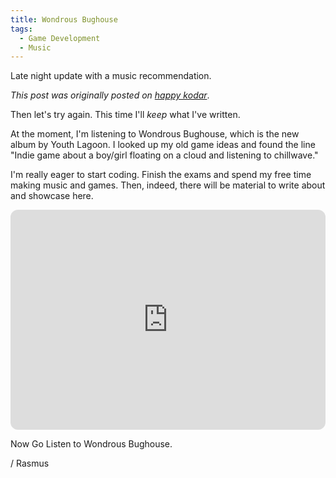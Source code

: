 ```yaml
---
title: Wondrous Bughouse
tags:
  - Game Development
  - Music
---
```


Late night update with a music recommendation.

<!--more-->

*This post was originally posted on [happy kodar](https://happykodar.blogspot.com/2013/03/wondrous-bughouse.html)*.

Then let's try again. This time I'll *keep* what I've written.

At the moment, I'm listening to Wondrous Bughouse, which is the new album by Youth Lagoon. I looked up my old game ideas and found the line "Indie game about a boy/girl floating on a cloud and listening to chillwave."

I'm really eager to start coding. Finish the exams and spend my free time making music and games. Then, indeed, there will be material to write about and showcase here.

<iframe style="border-radius:12px" src="https://open.spotify.com/embed/album/0McmhRnqR8i0z4P3qk489Q?utm_source=generator" width="100%" height="352" frameBorder="0" allowfullscreen="" allow="autoplay; clipboard-write; encrypted-media; fullscreen; picture-in-picture" loading="lazy"></iframe>

Now Go Listen to Wondrous Bughouse.

/ Rasmus
